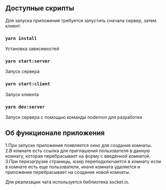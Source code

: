 ## Доступные скрипты

Для запуска приложения требуется запустить сначала сервер, затем клиент.

### `yarn install`

Установка зависимостей

### `yarn start:server`

Запуск сервера

### `yarn start:client`

Запуск клиента

### `yarn dev:server`

Запуск сервера с помощью команды nodemon для разработки

## Об функционале приложения

1.При запуске приложения появляется окно для создания комнаты. <br>2.В комнате есть ссылка для приглашения пользователя в данную комнату, которая перебрасывает на форму с введённой комнатой.<br>3.При перезагрузке страницы, юзер переподключается в комнату если в комнате есть еще пользователи, иначе комната удаляется и приложение перебрасывает на создание новой комнаты.

Для реализации чата используется библиотека socket.io.
